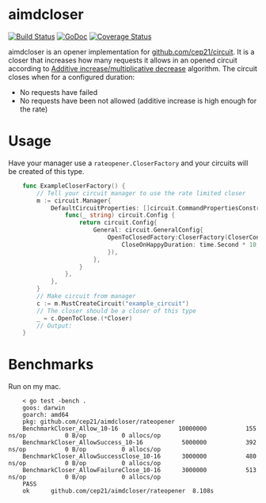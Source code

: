 # aimdcloser
[![Build Status](https://travis-ci.org/cep21/aimdcloser.svg?branch=master)](https://travis-ci.org/cep21/aimdcloser)
[![GoDoc](https://godoc.org/github.com/cep21/aimdcloser?status.svg)](https://godoc.org/github.com/cep21/aimdcloser)
[![Coverage Status](https://coveralls.io/repos/github/cep21/aimdcloser/badge.svg)](https://coveralls.io/github/cep21/aimdcloser)

aimdcloser is an opener implementation for [github.com/cep21/circuit](https://github.com/cep21/circuit).
It is a closer that increases how many requests it allows in an opened circuit according to 
[Additive increase/multiplicative decrease](https://en.wikipedia.org/wiki/Additive_increase/multiplicative_decrease)
algorithm.  The circuit closes when for a configured duration:

* No requests have failed
* No requests have been not allowed (additive increase is high enough for the rate) 

# Usage

Have your manager use a `rateopener.CloserFactory` and your circuits will be created of this type.

```go
    func ExampleCloserFactory() {
        // Tell your circuit manager to use the rate limited closer
        m := circuit.Manager{
            DefaultCircuitProperties: []circuit.CommandPropertiesConstructor{
                func(_ string) circuit.Config {
                    return circuit.Config{
                        General: circuit.GeneralConfig{
                            OpenToClosedFactory:CloserFactory(CloserConfig{
                                CloseOnHappyDuration: time.Second * 10,
                            }),
                        },
                    }
                },
            },
        }
        // Make circuit from manager
        c := m.MustCreateCircuit("example_circuit")
        // The closer should be a closer of this type
        _ = c.OpenToClose.(*Closer)
        // Output:
    }
```

# Benchmarks

Run on my mac.

```
    < go test -bench .
    goos: darwin
    goarch: amd64
    pkg: github.com/cep21/aimdcloser/rateopener
    BenchmarkCloser_Allow_10-16                	10000000	       155 ns/op	       0 B/op	       0 allocs/op
    BenchmarkCloser_AllowSuccess_10-16         	 5000000	       392 ns/op	       0 B/op	       0 allocs/op
    BenchmarkCloser_AllowSuccessClose_10-16    	 3000000	       480 ns/op	       0 B/op	       0 allocs/op
    BenchmarkCloser_AllowFailureClose_10-16    	 3000000	       513 ns/op	       0 B/op	       0 allocs/op
    PASS
    ok  	github.com/cep21/aimdcloser/rateopener	8.108s
```